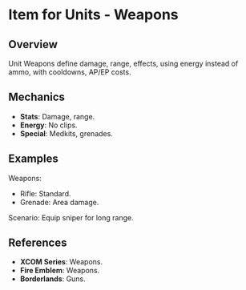 # Item for Units - Weapons

## Overview
Unit Weapons define damage, range, effects, using energy instead of ammo, with cooldowns, AP/EP costs.

## Mechanics
- **Stats**: Damage, range.
- **Energy**: No clips.
- **Special**: Medkits, grenades.

## Examples

Weapons:
- Rifle: Standard.
- Grenade: Area damage.

Scenario: Equip sniper for long range.

## References
- **XCOM Series**: Weapons.
- **Fire Emblem**: Weapons.
- **Borderlands**: Guns.